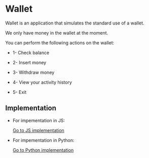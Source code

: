 # Wallet

Wallet is an application that simulates the standard use of a wallet.

We only have money in the wallet at the moment.

You can perform the following actions on the wallet:

- 1- Check balance

- 2- Insert money

- 3- Withdraw money

- 4- View your activity history

- 5- Exit

## Implementation

- For impementation in JS:

  [Go to JS implementation]()

- For impementation in Python:

  [Go to Python implementation]()
